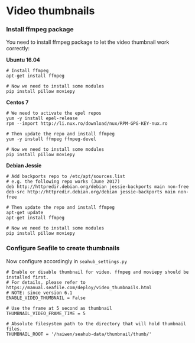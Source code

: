 # Video thumbnails

### Install ffmpeg package

You need to install ffmpeg package to let the video thumbnail work correctly:

**Ubuntu 16.04**
```
# Install ffmpeg
apt-get install ffmpeg
 
# Now we need to install some modules
pip install pillow moviepy
```

**Centos 7**
```
# We need to activate the epel repos
yum -y install epel-release
rpm --import http://li.nux.ro/download/nux/RPM-GPG-KEY-nux.ro

# Then update the repo and install ffmpeg
yum -y install ffmpeg ffmpeg-devel

# Now we need to install some modules
pip install pillow moviepy
```

**Debian Jessie**
```
# Add backports repo to /etc/apt/sources.list
# e.g. the following repo works (June 2017)
deb http://httpredir.debian.org/debian jessie-backports main non-free
deb-src http://httpredir.debian.org/debian jessie-backports main non-free

# Then update the repo and install ffmpeg
apt-get update
apt-get install ffmpeg

# Now we need to install some modules
pip install pillow moviepy
```

### Configure Seafile to create thumbnails

Now configure accordingly in `seahub_settings.py`

```
# Enable or disable thumbnail for video. ffmpeg and moviepy should be installed first. 
# For details, please refer to https://manual.seafile.com/deploy/video_thumbnails.html
# NOTE: since version 6.1
ENABLE_VIDEO_THUMBNAIL = False

# Use the frame at 5 second as thumbnail
THUMBNAIL_VIDEO_FRAME_TIME = 5  

# Absolute filesystem path to the directory that will hold thumbnail files.
THUMBNAIL_ROOT = '/haiwen/seahub-data/thumbnail/thumb/'
```
